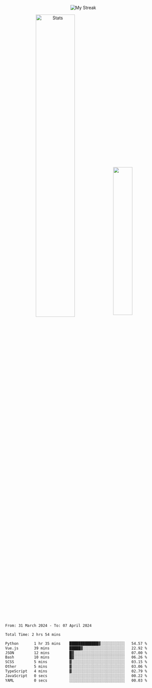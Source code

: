 <p align="center">
<picture>
  <source media="(prefers-color-scheme: dark)" srcset="http://github-readme-streak-stats.herokuapp.com?user=semolik&theme=dark&hide_border=true&background=DD272700">
  <img alt="My Streak" src="http://github-readme-streak-stats.herokuapp.com?user=semolik&hide_border=true">
</picture>
</p>
<div align="center">
  <picture>
    <source media="(prefers-color-scheme: dark)" srcset="https://github-readme-stats.vercel.app/api?username=semolik&show_icons=true&bg_color=DD272700&hide_border=true&theme=dark">
        <img alt="Stats" src="https://github-readme-stats.vercel.app/api?username=semolik&show_icons=true&bg_color=DD272700&hide_border=true" width="50%" >
  </picture>
  <sup>
  <picture>
  <source media="(prefers-color-scheme: dark)" srcset="https://github-readme-stats.vercel.app/api/top-langs/?username=semolik&layout=compact&hide_border=true&bg_color=DD272700&theme=dark">
  <img src="https://github-readme-stats.vercel.app/api/top-langs/?username=semolik&layout=compact&hide_border=true" width="35%" />
  </picture>
  </sup>
</div>
<!--START_SECTION:waka-->

```txt
From: 31 March 2024 - To: 07 April 2024

Total Time: 2 hrs 54 mins

Python       1 hr 35 mins    █████████████▓░░░░░░░░░░░   54.57 %
Vue.js       39 mins         █████▓░░░░░░░░░░░░░░░░░░░   22.92 %
JSON         12 mins         █▓░░░░░░░░░░░░░░░░░░░░░░░   07.00 %
Bash         10 mins         █▓░░░░░░░░░░░░░░░░░░░░░░░   06.26 %
SCSS         5 mins          ▓░░░░░░░░░░░░░░░░░░░░░░░░   03.15 %
Other        5 mins          ▓░░░░░░░░░░░░░░░░░░░░░░░░   03.06 %
TypeScript   4 mins          ▓░░░░░░░░░░░░░░░░░░░░░░░░   02.79 %
JavaScript   0 secs          ░░░░░░░░░░░░░░░░░░░░░░░░░   00.22 %
YAML         0 secs          ░░░░░░░░░░░░░░░░░░░░░░░░░   00.03 %
```

<!--END_SECTION:waka-->

